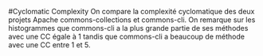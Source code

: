 #Cyclomatic Complexity
On compare la complexité cyclomatique des deux projets Apache commons-collections et commons-cli. On remarque sur les histogrammes que commons-cli a la plus grande partie de ses méthodes avec une CC égale à 1 tandis que commons-cli a beaucoup de méthode avec une CC entre 1 et 5.
